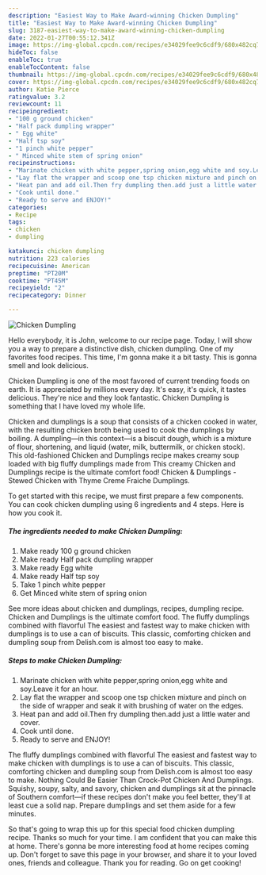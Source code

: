 ```yaml
---
description: "Easiest Way to Make Award-winning Chicken Dumpling"
title: "Easiest Way to Make Award-winning Chicken Dumpling"
slug: 3187-easiest-way-to-make-award-winning-chicken-dumpling
date: 2022-01-27T00:55:12.341Z
image: https://img-global.cpcdn.com/recipes/e34029fee9c6cdf9/680x482cq70/chicken-dumpling-recipe-main-photo.jpg
hideToc: false
enableToc: true
enableTocContent: false
thumbnail: https://img-global.cpcdn.com/recipes/e34029fee9c6cdf9/680x482cq70/chicken-dumpling-recipe-main-photo.jpg
cover: https://img-global.cpcdn.com/recipes/e34029fee9c6cdf9/680x482cq70/chicken-dumpling-recipe-main-photo.jpg
author: Katie Pierce
ratingvalue: 3.2
reviewcount: 11
recipeingredient:
- "100 g ground chicken"
- "Half pack dumpling wrapper"
- " Egg white"
- "Half tsp soy"
- "1 pinch white pepper"
- " Minced white stem of spring onion"
recipeinstructions:
- "Marinate chicken with white pepper,spring onion,egg white and soy.Leave it for an hour."
- "Lay flat the wrapper and scoop one tsp chicken mixture and pinch on the side of wrapper and seak it with brushing of water on the edges."
- "Heat pan and add oil.Then fry dumpling then.add just a little water and cover."
- "Cook until done."
- "Ready to serve and ENJOY!"
categories:
- Recipe
tags:
- chicken
- dumpling

katakunci: chicken dumpling 
nutrition: 223 calories
recipecuisine: American
preptime: "PT20M"
cooktime: "PT45M"
recipeyield: "2"
recipecategory: Dinner

---
```



![Chicken Dumpling](https://img-global.cpcdn.com/recipes/e34029fee9c6cdf9/680x482cq70/chicken-dumpling-recipe-main-photo.jpg)

Hello everybody, it is John, welcome to our recipe page. Today, I will show you a way to prepare a distinctive dish, chicken dumpling. One of my favorites food recipes. This time, I'm gonna make it a bit tasty. This is gonna smell and look delicious.

Chicken Dumpling is one of the most favored of current trending foods on earth. It is appreciated by millions every day. It's easy, it's quick, it tastes delicious. They're nice and they look fantastic. Chicken Dumpling is something that I have loved my whole life.

Chicken and dumplings is a soup that consists of a chicken cooked in water, with the resulting chicken broth being used to cook the dumplings by boiling. A dumpling—in this context—is a biscuit dough, which is a mixture of flour, shortening, and liquid (water, milk, buttermilk, or chicken stock). This old-fashioned Chicken and Dumplings recipe makes creamy soup loaded with big fluffy dumplings made from This creamy Chicken and Dumplings recipe is the ultimate comfort food! Chicken & Dumplings - Stewed Chicken with Thyme Creme Fraiche Dumplings.


To get started with this recipe, we must first prepare a few components. You can cook chicken dumpling using 6 ingredients and 4 steps. Here is how you cook it.

<!--inarticleads1-->

##### The ingredients needed to make Chicken Dumpling:

1. Make ready 100 g ground chicken
1. Make ready Half pack dumpling wrapper
1. Make ready  Egg white
1. Make ready Half tsp soy
1. Take 1 pinch white pepper
1. Get  Minced white stem of spring onion


See more ideas about chicken and dumplings, recipes, dumpling recipe. Chicken and Dumplings is the ultimate comfort food. The fluffy dumplings combined with flavorful The easiest and fastest way to make chicken with dumplings is to use a can of biscuits. This classic, comforting chicken and dumpling soup from Delish.com is almost too easy to make. 

<!--inarticleads2-->

##### Steps to make Chicken Dumpling:

1. Marinate chicken with white pepper,spring onion,egg white and soy.Leave it for an hour.
1. Lay flat the wrapper and scoop one tsp chicken mixture and pinch on the side of wrapper and seak it with brushing of water on the edges.
1. Heat pan and add oil.Then fry dumpling then.add just a little water and cover.
1. Cook until done.
1. Ready to serve and ENJOY!

The fluffy dumplings combined with flavorful The easiest and fastest way to make chicken with dumplings is to use a can of biscuits. This classic, comforting chicken and dumpling soup from Delish.com is almost too easy to make. Nothing Could Be Easier Than Crock-Pot Chicken And Dumplings. Squishy, soupy, salty, and savory, chicken and dumplings sit at the pinnacle of Southern comfort—if these recipes don&#39;t make you feel better, they&#39;ll at least cue a solid nap. Prepare dumplings and set them aside for a few minutes. 

So that's going to wrap this up for this special food chicken dumpling recipe. Thanks so much for your time. I am confident that you can make this at home. There's gonna be more interesting food at home recipes coming up. Don't forget to save this page in your browser, and share it to your loved ones, friends and colleague. Thank you for reading. Go on get cooking!
